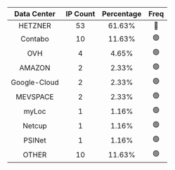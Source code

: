 | Data Center | IP Count | Percentage | Freq |
|:------------:|:--------:|:-----------:|:-----:|
| HETZNER | 53 | 61.63% | 🔴 |
| Contabo | 10 | 11.63% | 🟢 |
| OVH | 4 | 4.65% | 🟢 |
| AMAZON | 2 | 2.33% | 🟢 |
| Google-Cloud | 2 | 2.33% | 🟢 |
| MEVSPACE | 2 | 2.33% | 🟢 |
| myLoc | 1 | 1.16% | 🟢 |
| Netcup | 1 | 1.16% | 🟢 |
| PSINet | 1 | 1.16% | 🟢 |
| OTHER | 10 | 11.63% | 🟢 |